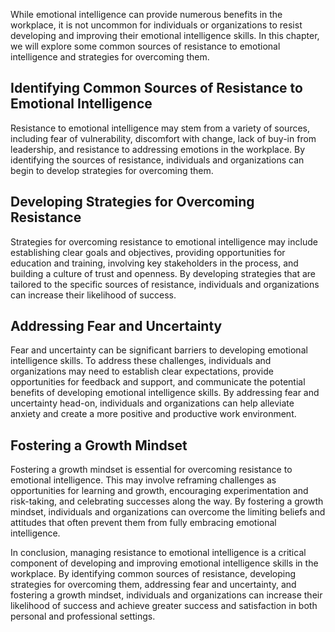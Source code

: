 
While emotional intelligence can provide numerous benefits in the workplace, it is not uncommon for individuals or organizations to resist developing and improving their emotional intelligence skills. In this chapter, we will explore some common sources of resistance to emotional intelligence and strategies for overcoming them.

Identifying Common Sources of Resistance to Emotional Intelligence
------------------------------------------------------------------

Resistance to emotional intelligence may stem from a variety of sources, including fear of vulnerability, discomfort with change, lack of buy-in from leadership, and resistance to addressing emotions in the workplace. By identifying the sources of resistance, individuals and organizations can begin to develop strategies for overcoming them.

Developing Strategies for Overcoming Resistance
-----------------------------------------------

Strategies for overcoming resistance to emotional intelligence may include establishing clear goals and objectives, providing opportunities for education and training, involving key stakeholders in the process, and building a culture of trust and openness. By developing strategies that are tailored to the specific sources of resistance, individuals and organizations can increase their likelihood of success.

Addressing Fear and Uncertainty
-------------------------------

Fear and uncertainty can be significant barriers to developing emotional intelligence skills. To address these challenges, individuals and organizations may need to establish clear expectations, provide opportunities for feedback and support, and communicate the potential benefits of developing emotional intelligence skills. By addressing fear and uncertainty head-on, individuals and organizations can help alleviate anxiety and create a more positive and productive work environment.

Fostering a Growth Mindset
--------------------------

Fostering a growth mindset is essential for overcoming resistance to emotional intelligence. This may involve reframing challenges as opportunities for learning and growth, encouraging experimentation and risk-taking, and celebrating successes along the way. By fostering a growth mindset, individuals and organizations can overcome the limiting beliefs and attitudes that often prevent them from fully embracing emotional intelligence.

In conclusion, managing resistance to emotional intelligence is a critical component of developing and improving emotional intelligence skills in the workplace. By identifying common sources of resistance, developing strategies for overcoming them, addressing fear and uncertainty, and fostering a growth mindset, individuals and organizations can increase their likelihood of success and achieve greater success and satisfaction in both personal and professional settings.
